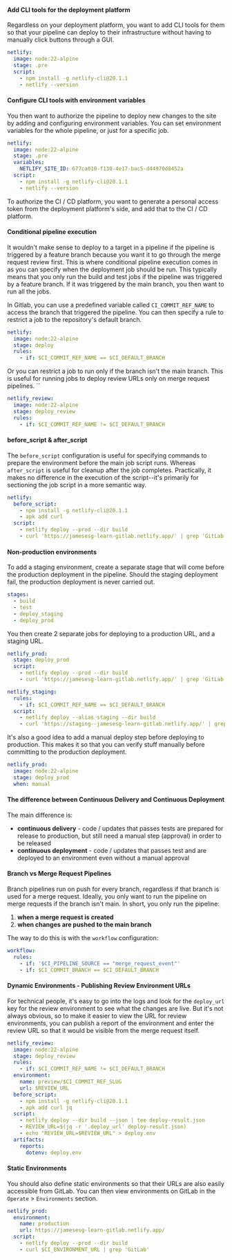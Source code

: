 #### Add CLI tools for the deployment platform
Regardless on your deployment platform, you want to add CLI tools for them so that your pipeline can deploy to their infrastructure without having to manually click buttons through a GUI.

```yaml
netlify:
  image: node:22-alpine
  stage: .pre
  script:
    - npm install -g netlify-cli@20.1.1
    - netlify --version
```

#### Configure CLI tools with environment variables
You then want to authorize the pipeline to deploy new changes to the site by adding and configuring environment variables. You can set environment variables for the whole pipeline, or just for a specific job.

```yaml
netlify:
  image: node:22-alpine
  stage: .pre
  variables:
    NETLIFY_SITE_ID: 677ca010-f130-4e17-bac5-d44970d8452a
  script:
    - npm install -g netlify-cli@20.1.1
    - netlify --version
```

To authorize the CI / CD platform, you want to generate a personal access token from the deployment platform's side, and add that to the CI / CD platform.

#### Conditional pipeline execution
It wouldn't make sense to deploy to a target in a pipeline if the pipeline is triggered by a feature branch because you want it to go through the merge request review first. This is where conditional pipeline execution comes in as you can specify when the deployment job should be run. This typically means that you only run the build and test jobs if the pipeline was triggered by a feature branch. If it was triggered by the main branch, you then want to run all the jobs.

In Gitlab, you can use a predefined variable called `CI_COMMIT_REF_NAME` to access the branch that triggered the pipeline. You can then specify a rule to restrict a job to the repository's default branch.

```yaml
netlify:
  image: node:22-alpine
  stage: deploy
  rules:
    - if: $CI_COMMIT_REF_NAME == $CI_DEFAULT_BRANCH
```

Or you can restrict a job to run only if the branch isn't the main branch. This is useful for running jobs to deploy review URLs only on merge request pipelines.
``
```yaml
netlify_review:
  image: node:22-alpine
  stage: deploy_review
  rules:
    - if: $CI_COMMIT_REF_NAME != $CI_DEFAULT_BRANCH
```

#### before_script & after_script
The `before_script` configuration is useful for specifying commands to prepare the environment before the main job script runs. Whereas `after_script` is useful for cleanup after the job completes. Practically, it makes no difference in the execution of the script--it's primarily for sectioning the job script in a more semantic way.

```yaml
netlify:
  before_script:
    - npm install -g netlify-cli@20.1.1
    - apk add curl 
  script:
    - netlify deploy --prod --dir build
    - curl 'https://jamesesg-learn-gitlab.netlify.app/' | grep 'GitLab'
```

#### Non-production environments
To add a staging environment, create a separate stage that will come before the production deployment in the pipeline. Should the staging deployment fail, the production deployment is never carried out.

```yaml
stages:
  - build
  - test
  - deploy_staging
  - deploy_prod
```

You then create 2 separate jobs for deploying to a production URL, and a staging URL.

```yaml
netlify_prod:
  stage: deploy_prod
  script:
    - netlify deploy --prod --dir build
    - curl 'https://jamesesg-learn-gitlab.netlify.app/' | grep 'GitLab'

netlify_staging:
  rules:
    - if: $CI_COMMIT_REF_NAME == $CI_DEFAULT_BRANCH
  script:
    - netlify deploy --alias staging --dir build
    - curl 'https://staging--jamesesg-learn-gitlab.netlify.app/' | grep 'GitLab'
```

It's also a good idea to add a manual deploy step before deploying to production. This makes it so that you can verify stuff manually before committing to the production deployment.

```yaml
netlify_prod:
  image: node:22-alpine
  stage: deploy_prod
  when: manual
```

#### The difference between Continuous Delivery and Continuous Deployment
The main difference is:
- **continuous delivery** - code / updates that passes tests are prepared for release to production, but still need a manual step (approval) in order to be released
- **continuous deployment** - code / updates that passes test and are deployed to an environment even without a manual approval

#### Branch vs Merge Request Pipelines
Branch pipelines run on push for every branch, regardless if that branch is used for a merge request. Ideally, you only want to run the pipeline on merge requests if the branch isn't main. In short, you only run the pipeline:
1. **when a merge request is created**
2. **when changes are pushed to the main branch**

The way to do this is with the `workflow` configuration:

```yaml
workflow:
  rules:
    - if: '$CI_PIPELINE_SOURCE == "merge_request_event"'
    - if: $CI_COMMIT_BRANCH == $CI_DEFAULT_BRANCH
```

#### Dynamic Environments - Publishing Review Environment URLs
For technical people, it's easy to go into the logs and look for the `deploy_url` key for the review environment to see what the changes are live. But it's not always obvious, so to make it easier to view the URL for review environments, you can publish a report of the environment and enter the review URL so that it would be visible from the merge request itself.

```yaml
netlify_review:
  image: node:22-alpine
  stage: deploy_review
  rules:
    - if: $CI_COMMIT_REF_NAME != $CI_DEFAULT_BRANCH
  environment:
    name: preview/$CI_COMMIT_REF_SLUG 
    url: $REVIEW_URL
  before_script:
    - npm install -g netlify-cli@20.1.1
    - apk add curl jq
  script:
    - netlify deploy --dir build --json | tee deploy-result.json
    - REVIEW_URL=$(jq -r '.deploy_url' deploy-result.json)
    - echo "REVIEW_URL=$REVIEW_URL" > deploy.env
  artifacts:
    reports:
      dotenv: deploy.env
```

#### Static Environments
You should also define static environments so that their URLs are also easily accessible from GitLab. You can then view environments on GitLab in the `Operate` > `Environments` section.

```yaml
netlify_prod:
  environment:
    name: production
    url: https://jamesesg-learn-gitlab.netlify.app/
  script:
    - netlify deploy --prod --dir build
    - curl $CI_ENVIRONMENT_URL | grep 'GitLab'
```